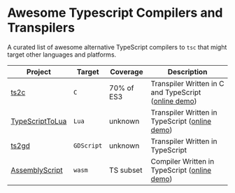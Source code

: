 # Awesome Typescript Compilers and Transpilers
A curated list of awesome alternative TypeScript compilers to `tsc` that might target other languages and platforms.


| Project | Target | Coverage | Description |
|-        |-       |         -|            -|
| [ts2c](https://github.com/andrei-markeev/ts2c)                          | `C`   | 70% of ES3 | Transpiler Written in C and TypeScript ([online demo](https://andrei-markeev.github.io/ts2c/)) |
| [TypeScriptToLua](https://github.com/TypeScriptToLua/TypeScriptToLua) | `Lua` | unknown | Transpiler Written in TypeScript ([online demo](https://typescripttolua.github.io/play/)) |
| [ts2gd](https://github.com/johnfn/ts2gd)                                | `GDScript` | unknown | Transpiler Written in TypeScript
| [AssemblyScript](https://github.com/TypeScriptToLua/TypeScriptToLua) | `wasm` | TS subset | Compiler Written in TypeScript ([online demo](https://assemblyscript.org/)) |
